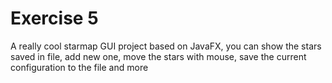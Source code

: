 # Exercise 5
A really cool starmap GUI project based on JavaFX, you can show the stars saved in file, add new one, move the stars with mouse, save the current configuration to the file and more
